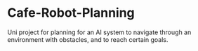 # Cafe-Robot-Planning

Uni project for planning for an AI system to navigate through an environment with obstacles, and to reach certain goals.